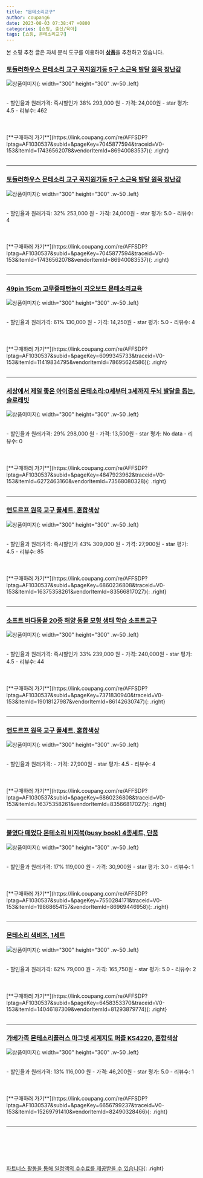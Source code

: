 ```yaml
---
title: "몬테소리교구"
author: coupang6
date: 2023-08-03 07:38:47 +0800
categories: [쇼핑, 출산/육아]
tags: [쇼핑, 몬테소리교구]
---
```


본 쇼핑 추천 글은 자체 분석 도구를 이용하여 [**상품**](https://link.coupang.com/a/bao1ui)을 추천하고 있습니다.

### [토들러하우스 몬테소리 교구 꼭지원기둥 5구 소근육 발달 원목 장난감](https://link.coupang.com/re/AFFSDP?lptag=AF1030537&subid=&pageKey=7045877594&traceid=V0-153&itemId=17436562078&vendorItemId=86940083537)

![상품이미지](https://thumbnail6.coupangcdn.com/thumbnails/remote/230x230ex/image/vendor_inventory/8335/d3ac6fd08b6c46a3d032489046bced64d6535b0d7516d9bc3d52cf714aca.png){: width="300" height="300" .w-50 .left}


<br>
- 할인율과 원래가격: 즉시할인가 38%  293,000   원
- 가격: 24,000원
- star 평가: 4.5
- 리뷰수: 462
<br>
<br>
<br>
<br>
[**구매하러 가기**](https://link.coupang.com/re/AFFSDP?lptag=AF1030537&subid=&pageKey=7045877594&traceid=V0-153&itemId=17436562078&vendorItemId=86940083537){: .right}
<br>
<br>

---

### [토들러하우스 몬테소리 교구 꼭지원기둥 5구 소근육 발달 원목 장난감](https://link.coupang.com/re/AFFSDP?lptag=AF1030537&subid=&pageKey=7045877594&traceid=V0-153&itemId=17436562078&vendorItemId=86940083537)

![상품이미지](https://thumbnail6.coupangcdn.com/thumbnails/remote/230x230ex/image/vendor_inventory/8335/d3ac6fd08b6c46a3d032489046bced64d6535b0d7516d9bc3d52cf714aca.png){: width="300" height="300" .w-50 .left}


<br>
- 할인율과 원래가격: 32%  253,000   원
- 가격: 24,000원
- star 평가: 5.0
- 리뷰수: 4
<br>
<br>
<br>
<br>
[**구매하러 가기**](https://link.coupang.com/re/AFFSDP?lptag=AF1030537&subid=&pageKey=7045877594&traceid=V0-153&itemId=17436562078&vendorItemId=86940083537){: .right}
<br>
<br>

---

### [49pin 15cm 고무줄패턴놀이 지오보드 몬테소리교육](https://link.coupang.com/re/AFFSDP?lptag=AF1030537&subid=&pageKey=6099345733&traceid=V0-153&itemId=11419834795&vendorItemId=78695624586)

![상품이미지](https://thumbnail7.coupangcdn.com/thumbnails/remote/230x230ex/image/vendor_inventory/347d/b27bbf0150d946563c4aacb3ef2d32a816e634cb5b902494606b54857917.jpg){: width="300" height="300" .w-50 .left}


<br>
- 할인율과 원래가격: 61%  130,000   원
- 가격: 14,250원
- star 평가: 5.0
- 리뷰수: 4
<br>
<br>
<br>
<br>
[**구매하러 가기**](https://link.coupang.com/re/AFFSDP?lptag=AF1030537&subid=&pageKey=6099345733&traceid=V0-153&itemId=11419834795&vendorItemId=78695624586){: .right}
<br>
<br>

---

### [세상에서 제일 좋은 아이중심 몬테소리:0세부터 3세까지 두뇌 발달을 돕는, 슬로래빗](https://link.coupang.com/re/AFFSDP?lptag=AF1030537&subid=&pageKey=4847923962&traceid=V0-153&itemId=6272463160&vendorItemId=73568080328)

![상품이미지](https://thumbnail10.coupangcdn.com/thumbnails/remote/230x230ex/image/rs_quotation_api/jua1aujk/ecabdbac561048389da7aa94c275dcc1.jpg){: width="300" height="300" .w-50 .left}


<br>
- 할인율과 원래가격: 29%  298,000   원
- 가격: 13,500원
- star 평가: No data
- 리뷰수: 0
<br>
<br>
<br>
<br>
[**구매하러 가기**](https://link.coupang.com/re/AFFSDP?lptag=AF1030537&subid=&pageKey=4847923962&traceid=V0-153&itemId=6272463160&vendorItemId=73568080328){: .right}
<br>
<br>

---

### [앤도르프 원목 교구 풀세트, 혼합색상](https://link.coupang.com/re/AFFSDP?lptag=AF1030537&subid=&pageKey=6860236808&traceid=V0-153&itemId=16375358261&vendorItemId=83566817027)

![상품이미지](https://thumbnail8.coupangcdn.com/thumbnails/remote/230x230ex/image/vendor_inventory/fe73/54e4d179178aee09b2a2d4c3c82752678d6655cf7cef02d34cddb43e3741.jpg){: width="300" height="300" .w-50 .left}


<br>
- 할인율과 원래가격: 즉시할인가 43%  309,000   원
- 가격: 27,900원
- star 평가: 4.5
- 리뷰수: 85
<br>
<br>
<br>
<br>
[**구매하러 가기**](https://link.coupang.com/re/AFFSDP?lptag=AF1030537&subid=&pageKey=6860236808&traceid=V0-153&itemId=16375358261&vendorItemId=83566817027){: .right}
<br>
<br>

---

### [소프트 바다동물 20종 해양 동물 모형 생태 학습 소프트교구](https://link.coupang.com/re/AFFSDP?lptag=AF1030537&subid=&pageKey=7371830940&traceid=V0-153&itemId=19018127987&vendorItemId=86142630747)

![상품이미지](https://thumbnail8.coupangcdn.com/thumbnails/remote/230x230ex/image/vendor_inventory/cde6/c42d9ce5ab21a8123f548ce770ca6ab992a97089fadf0bd11a9fa0ab0e2d.jpg){: width="300" height="300" .w-50 .left}


<br>
- 할인율과 원래가격: 즉시할인가 33%  239,000   원
- 가격: 240,000원
- star 평가: 4.5
- 리뷰수: 44
<br>
<br>
<br>
<br>
[**구매하러 가기**](https://link.coupang.com/re/AFFSDP?lptag=AF1030537&subid=&pageKey=7371830940&traceid=V0-153&itemId=19018127987&vendorItemId=86142630747){: .right}
<br>
<br>

---

### [앤도르프 원목 교구 풀세트, 혼합색상](https://link.coupang.com/re/AFFSDP?lptag=AF1030537&subid=&pageKey=6860236808&traceid=V0-153&itemId=16375358261&vendorItemId=83566817027)

![상품이미지](https://thumbnail8.coupangcdn.com/thumbnails/remote/230x230ex/image/vendor_inventory/fe73/54e4d179178aee09b2a2d4c3c82752678d6655cf7cef02d34cddb43e3741.jpg){: width="300" height="300" .w-50 .left}


<br>
- 할인율과 원래가격: 
- 가격: 27,900원
- star 평가: 4.5
- 리뷰수: 4
<br>
<br>
<br>
<br>
[**구매하러 가기**](https://link.coupang.com/re/AFFSDP?lptag=AF1030537&subid=&pageKey=6860236808&traceid=V0-153&itemId=16375358261&vendorItemId=83566817027){: .right}
<br>
<br>

---

### [붙였다 떼었다 몬테소리 비지북(busy book) 4종세트, 단품](https://link.coupang.com/re/AFFSDP?lptag=AF1030537&subid=&pageKey=7550284171&traceid=V0-153&itemId=19868654157&vendorItemId=86969446958)

![상품이미지](https://thumbnail9.coupangcdn.com/thumbnails/remote/230x230ex/image/vendor_inventory/108d/780b4c73530fac54fdd34c91a43d7144d755b6320c2f5f23272a4898521e.jpg){: width="300" height="300" .w-50 .left}


<br>
- 할인율과 원래가격: 17%  119,000   원
- 가격: 30,900원
- star 평가: 3.0
- 리뷰수: 1
<br>
<br>
<br>
<br>
[**구매하러 가기**](https://link.coupang.com/re/AFFSDP?lptag=AF1030537&subid=&pageKey=7550284171&traceid=V0-153&itemId=19868654157&vendorItemId=86969446958){: .right}
<br>
<br>

---

### [몬테소리 색비즈, 1세트](https://link.coupang.com/re/AFFSDP?lptag=AF1030537&subid=&pageKey=6458353370&traceid=V0-153&itemId=14046187309&vendorItemId=81293879774)

![상품이미지](https://thumbnail7.coupangcdn.com/thumbnails/remote/230x230ex/image/vendor_inventory/1158/4922701202a8c720f917ad7408097806afc0c5ce3e8a82e299e77cc0960a.jpg){: width="300" height="300" .w-50 .left}


<br>
- 할인율과 원래가격: 62%  79,000   원
- 가격: 165,750원
- star 평가: 5.0
- 리뷰수: 2
<br>
<br>
<br>
<br>
[**구매하러 가기**](https://link.coupang.com/re/AFFSDP?lptag=AF1030537&subid=&pageKey=6458353370&traceid=V0-153&itemId=14046187309&vendorItemId=81293879774){: .right}
<br>
<br>

---

### [가베가족 몬테소리플러스 마그넷 세계지도 퍼즐 KS4220, 혼합색상](https://link.coupang.com/re/AFFSDP?lptag=AF1030537&subid=&pageKey=6656799237&traceid=V0-153&itemId=15269791410&vendorItemId=82490328466)

![상품이미지](https://thumbnail10.coupangcdn.com/thumbnails/remote/230x230ex/image/retail/images/2022/07/20/15/7/903617a9-e53e-4e93-a1e1-e97d1526794d.jpg){: width="300" height="300" .w-50 .left}


<br>
- 할인율과 원래가격: 13%  116,000   원
- 가격: 46,200원
- star 평가: 5.0
- 리뷰수: 1
<br>
<br>
<br>
<br>
[**구매하러 가기**](https://link.coupang.com/re/AFFSDP?lptag=AF1030537&subid=&pageKey=6656799237&traceid=V0-153&itemId=15269791410&vendorItemId=82490328466){: .right}
<br>
<br>

---
<br><br><br><br><br> [파트너스 활동을 통해 일정액의 수수료를 제공받을 수 있습니다](https://link.coupang.com/a/bao1ui){: .right}